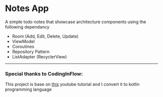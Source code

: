 # Notes App

A simple todo notes that showcase architecture components using the following dependancy
 - Room (Add, Edit, Delete, Update)
 - ViewModel
 - Coroutines
 - Repository Pattern
 - ListAdapter (RecyclerView)

***


### Special thanks to CodingInFlow:
This project is base on [this](https://www.youtube.com/watch?v=ARpn-1FPNE4&list=PLrnPJCHvNZuDihTpkRs6SpZhqgBqPU118) youtube tutorial and I convert it to kotlin programming language

